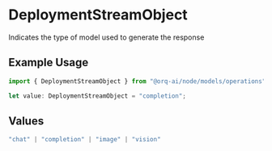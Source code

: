 # DeploymentStreamObject

Indicates the type of model used to generate the response

## Example Usage

```typescript
import { DeploymentStreamObject } from "@orq-ai/node/models/operations";

let value: DeploymentStreamObject = "completion";
```

## Values

```typescript
"chat" | "completion" | "image" | "vision"
```